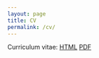 ```yaml
---
layout: page
title: CV
permalink: /cv/
---
```


Curriculum vitae:
[HTML](/cv-html)
[PDF](/dok/cv.pdf)
